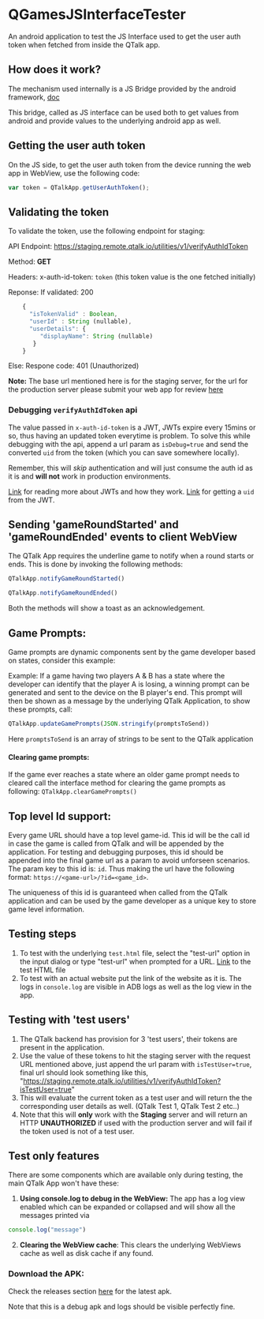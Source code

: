 # QGamesJSInterfaceTester

An android application to test the JS Interface used to get the user auth token when fetched from inside the QTalk app. 

## How does it work?

The mechanism used internally is a JS Bridge provided by the android framework, [doc](https://developer.android.com/guide/webapps/webview.html#BindingJavaScript)

This bridge, called as JS interface can be used both to get values from android and provide values to the underlying android app as well.

## Getting the user auth token

On the JS side, to get the user auth token from the device running the web app in WebView, use the following code: 

```javascript
var token = QTalkApp.getUserAuthToken();
```

## Validating the token

To validate the token, use the following endpoint for staging: 

API Endpoint: https://staging.remote.qtalk.io/utilities/v1/verifyAuthIdToken

Method: **GET**

Headers: x-auth-id-token: `token` (this token value is the one fetched initially)

Reponse:
    If validated: 200
    
```javascript
    {
      "isTokenValid" : Boolean,
      "userId" : String (nullable),
      "userDetails": {
         "displayName": String (nullable)
       }
    }
```
   Else: 
     Respone code: 401 (Unauthorized)

**Note:** The base url mentioned here is for the staging server, for the url for the production server please submit your web app for review [here](https://forms.gle/mir2dCUmAD1x44KW8)

### Debugging `verifyAuthIdToken` api

The value passed in `x-auth-id-token` is a JWT, JWTs expire every 15mins or so, thus having an updated token everytime is problem. To solve this while debugging with 
the api, append a url param as `isDebug=true` and send the converted `uid` from the token (which you can save somewhere locally). 

Remember, this will *skip* authentication and will just consume the auth id as it is and **will not** work in production environments.

[Link](https://jwt.io/introduction/) for reading more about JWTs and how they work.
[Link](https://jwt.io/) for getting a `uid` from the JWT. 

## Sending 'gameRoundStarted' and 'gameRoundEnded' events to client WebView

The QTalk App requires the underline game to notify when a round starts or ends. This is done by invoking the following methods: 

```javascript
QTalkApp.notifyGameRoundStarted()
```

```javascript
QTalkApp.notifyGameRoundEnded()
```
Both the methods will show a toast as an acknowledgement.

## Game Prompts:
Game prompts are dynamic components sent by the game developer based on states, consider this example:

Example: If a game having two players A & B has a state where the developer can identify that the player A is losing, a winning prompt can be generated and sent to the device on the
B player's end. This prompt will then be shown as a message by the underlying QTalk Application, to show these prompts, call:
```javascript
QTalkApp.updateGamePrompts(JSON.stringify(promptsToSend))
```
Here `promptsToSend` is an array of strings to be sent to the QTalk application
 
#### Clearing game prompts:
If the game ever reaches a state where an older game prompt needs to cleared call the interface method for clearing the game prompts as following:
`QTalkApp.clearGamePrompts()`

## Top level Id support: 
Every game URL should have a top level game-id. This id will be the call id in case the game is called from QTalk and will be appended by the application. For testing and debugging purposes, this id should be appended into the final game url as a param to avoid unforseen scenarios.
The param key to this id is: `id`. Thus making the url have the following format: `https://<game-url>/?id=<game_id>`.

The uniqueness of this id is guaranteed when called from the QTalk application and can be used by the game developer as a unique key to store game level information. 

## Testing steps

1. To test with the underlying `test.html` file, select the "test-url" option in the input dialog or type "test-url" when prompted for a URL. [Link](https://github.com/quiph/QGamesJSInterfaceTester/blob/master/app/src/main/assets/test.html)
 to the test HTML file
2. To test with an actual website put the link of the website as it is. The logs in `console.log` are visible in ADB logs as well as the log view in the app.

## Testing with 'test users'

1. The QTalk backend has provision for 3 'test users', their tokens are present in the application. 
2. Use the value of these tokens to hit the staging server with the request URL mentioned above, just append the url param with `isTestUser=true`, final url should look something like this, 
"https://staging.remote.qtalk.io/utilities/v1/verifyAuthIdToken?isTestUser=true"
3. This will evaluate the current token as a test user and will return the the corresponding user details as well. (QTalk Test 1, QTalk Test 2 etc..)
4. Note that this will **only** work with the **Staging** server and will return an HTTP **UNAUTHORIZED** if used with the production server and will fail if the token used
is not of a test user. 

## Test only features

There are some components which are available only during testing, the main QTalk App won't have these: 

1. **Using console.log to debug in the WebView:**
The app has a log view enabled which can be expanded or collapsed and will show all the messages printed via 
```javascript
console.log("message")
```

2. **Clearing the WebView cache**: This clears the underlying WebViews cache as well as disk cache if any found.


### Download the APK: 

Check the releases section [here](https://github.com/quiph/QGamesJSInterfaceTester/releases) for the latest apk. 

Note that this is a debug apk and logs should be visible perfectly fine. 

